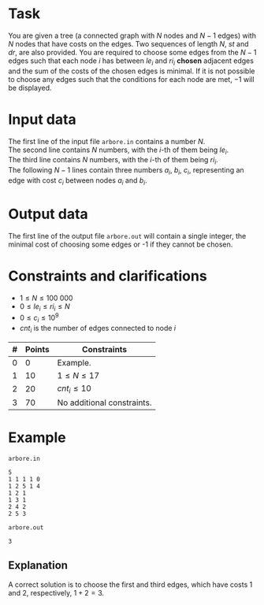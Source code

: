 
# Task

You are given a tree (a connected graph with $N$ nodes and $N-1$ edges) with $N$ nodes that have costs on the edges. Two sequences of length $N$, $st$ and $dr$, are also provided. You are required to choose some edges from the $N-1$ edges such that each node $i$ has between $le_i$ and $ri_i$ $\textbf{chosen}$ adjacent edges and the sum of the costs of the chosen edges is minimal. If it is not possible to choose any edges such that the conditions for each node are met, $-1$ will be displayed.

# Input data

The first line of the input file `arbore.in` contains a number $N$.  
The second line contains $N$ numbers, with the $i$-th of them being $le_i$.  
The third line contains $N$ numbers, with the $i$-th of them being $ri_i$.  
The following $N-1$ lines contain three numbers $a_i$, $b_i$, $c_i$, representing an edge with cost $c_i$ between nodes $a_i$ and $b_i$.

# Output data

The first line of the output file `arbore.out` will contain a single integer, the minimal cost of choosing some edges or -1 if they cannot be chosen.

# Constraints and clarifications

* $1 \leq N \leq 100\ 000$
* $0 \leq le_i \leq ri_i \leq N$
* $0 \leq c_i \leq 10^9$
* $cnt_i$ is the number of edges connected to node $i$

| # | Points | Constraints |
| - | - | ------------|
|0|0|Example.|
|1|10|$1 \leq N \leq 17$|
|2|20|$cnt_i \leq 10$|
|3|70|No additional constraints.|

# Example

`arbore.in`
```
5
1 1 1 1 0
1 2 5 1 4
1 2 1
1 3 1
2 4 2
2 5 3
```

`arbore.out`
```
3
```

## Explanation

A correct solution is to choose the first and third edges, which have costs 1 and 2, respectively, $1 + 2 = 3$.
